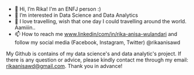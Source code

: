 - 👋 Hi, I’m Rika! I'm an ENFJ person :)
- 👀 I’m interested in Data Science and Data Analytics
- 🌱 I love travelling, wish that one day I could travelling around the world. Aamiiin..
- 📫 How to reach me www.linkedin/com/in/rika-anisa-wulandari and follow my social media (Facebook, Instagram, Twitter) @rikaanisawd

My Github is contains of my data science's and data analytic's project. If there is any question or advice, please kindly contact me through my email: rikaanisawd@gmail.com. Thank you in advance!
<!---
rikaanisawd/rikaanisawd is a ✨ special ✨ repository because its `README.md` (this file) appears on your GitHub profile.
You can click the Preview link to take a look at your changes.
--->
